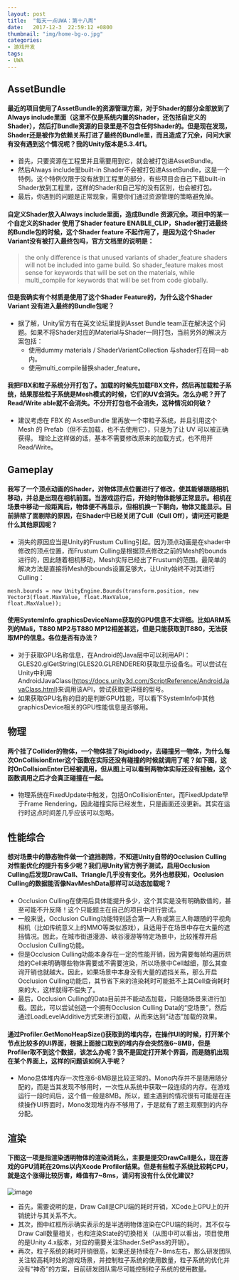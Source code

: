 ```yaml
---
layout: post
title:  "每天一点UWA：第十八周"
date:   2017-12-3  22:59:12 +0800
thumbnail: "img/home-bg-o.jpg"
categories: 
- 游戏开发
tags:
- UWA
---
```


## AssetBundle
#### 最近的项目使用了AssetBundle的资源管理方案，对于Shader的部分全部放到了Always include里面（这里不仅是系统内置的Shader，还包括自定义的Shader），然后打Bundle资源的目录里是不包含任何Shader的。但是现在发现，Shader还是被作为依赖关系打进了最终的Bundle里，而且造成了冗余，问问大家有没有遇到这个情况呢？我的Unity版本是5.3.4f1。
- 首先，只要资源在工程里并且需要用到它，就会被打包进AssetBundle。
- 然后Always include里built-in Shader不会被打包进AssetBundle，这是一个特例。这个特例仅限于没有放到工程里的部分，有些项目会自己下载built-in Shader放到工程里，这样的Shader和自己写的没有区别，也会被打包。
- 最后，你遇到的问题是正常现象，需要你们通过资源管理的策略避免掉。

<!--more-->

#### 自定义Shader放入Always include里面，造成Bundle 资源冗余。项目中的某一个自定义的Shader 使用了Shader feature ENABLE_CLIP，Shader被打进最终的Bundle包的时候，这个Shader feature 不起作用了，是因为这个Shader Variant没有被打入最终包吗，官方文档里的说明是：
> the only difference is that unused variants of shader_feature shaders will not be included into game build. So shader_feature makes most sense for keywords that will be set on the materials, while multi_compile for keywords that will be set from code globally.

#### 但是我确实有个材质是使用了这个Shader Feature的，为什么这个Shader Variant 没有进入最终的Bundle包呢？

- 据了解，Unity官方有在英文论坛里提到Asset Bundle team正在解决这个问题。如果不将Shader对应的Material与Shader一同打包，当前另外的解决方案包括：
    - 使用dummy materials / ShaderVariantCollection 与shader打在同一ab内。
    - 使用multi_compile替换shader_feature。
    
#### 我把FBX和粒子系统分开打包了。加载的时候先加载FBX文件，然后再加载粒子系统，结果那些粒子系统是Mesh模式的时候，它们的UV会消失。怎么办呢？开了Read/Write able就不会消失。不分开打包也不会消失，这种情况如何破？
- 建议考虑在 FBX 的 AssetBundle 里再放一个带粒子系统，并且引用这个 Mesh 的 Prefab（但不去加载，也不去使用它），只是为了让 UV 可以被正确获得。 理论上这样做的话，基本不需要修改原来的加载方式，也不用开Read/Write。

## Gameplay
#### 我写了一个顶点动画的Shader，对物体顶点位置进行了修改，使其能够跟随相机移动，并总是出现在相机前面。当游戏运行后，开始时物体能够正常显示。相机在场景中移动一段距离后，物体便不再显示，但相机换一下朝向，物体又能显示。目前排除了面剔除的原因，在Shader中已经关闭了Cull（Cull Off），请问还可能是什么其他原因呢？
- 消失的原因应当是Unity的Frustum Culling引起。因为顶点动画是在shader中修改的顶点位置，而Frustum Culling是根据顶点修改之前的Mesh的bounds进行的，因此随着相机移动，Mesh实际已经出了Frustum的范围。最简单的解决方法是直接将Mesh的bounds设置足够大，让Unity始终不对其进行Culling：

```
mesh.bounds = new UnityEngine.Bounds(transform.position, new Vector3(float.MaxValue, float.MaxValue,
float.MaxValue));
```

#### 使用SystemInfo.graphicsDeviceName获取的GPU信息不太详细。比如ARM系列的Mali，T880 MP2与T880 MP12相差甚远，但是只能获取到T880，无法获取MP的信息。各位是否有办法？
- 对于获取GPU名称信息，在Android的Java层中可以利用API：GLES20.glGetString(GLES20.GLRENDERER)获取显示设备名。可以尝试在Unity中利用AndroidJavaClass(https://docs.unity3d.com/ScriptReference/AndroidJavaClass.html)来调用该API，尝试获取更详细的型号。
- 如果获取GPU名称的目的是判断GPU性能，可以看下SystemInfo中其他graphicsDevice相关的GPU性能信息是否够用。

## 物理
#### 两个挂了Collider的物体，一个物体挂了Rigidbody，去碰撞另一物体，为什么每次OnCollisionEnter这个函数在实际还没有碰撞的时候就调用了呢？如下图，这时OnCollsionEnter已经被调用，但从图上可以看到两物体实际还没有接触，这个函数调用之后才会真正碰撞在一起。
- 物理系统在FixedUpdate中触发，包括OnCollisionEnter。而FixedUpdate早于Frame Rendering，因此碰撞实际已经发生，只是画面还没更新。其实在运行时这点时间差几乎应该可以忽略。

## 性能综合
#### 想对场景中的静态物件做一个遮挡剔除，不知道Unity自带的Occlusion Culling对性能优化的提升有多少呢？我们用Unity官方例子测试，启用Occlusion Culling后发现DrawCall、Triangle几乎没有变化。另外也想获知，Occlusion Culling的数据能否像NavMeshData那样可以动态加载呢？
- Occlusion Culling在使用后具体能提升多少，这个其实是没有明确数值的，甚至可能不升反降！这个只能题主在自己的项目中进行尝试。
- 一般来说，Occlusion Culling功能特别适合第一人称或第三人称跟随的平视角相机（比如传统意义上的MMO等类似游戏），且适用于在场景中存在大量的遮挡情况。因此，在城市街道漫游、峡谷漫游等特定场景中，比较推荐开启Occlusion Culling功能。
- 但是Occlusion Culling功能本身存在一定的性能开销，因为需要每帧均遍历烘焙的Cell来明确哪些物体需要或不需要渲染，所以场景中Cell越细，那么其查询开销也就越大。因此，如果场景中本身没有大量的遮挡关系，那么开启Occlusion Culling功能后，其节省下来的渲染耗时可能抵不上其Cell查询耗时来的大，这样就得不偿失了。
- 最后，Occlusion Culling的Data目前并不能动态加载，只能随场景来进行加载。因此，可以尝试创造一个拥有Occlusion Culling Data的“空场景”，然后通过LoadLevelAdditive方式来进行加载，从而来达到“动态”加载的效果。

#### 通过Profiler.GetMonoHeapSize()获取到的堆内存，在操作UI的时候，打开某个节点比较多的UI界面，根据上面接口取到的堆内存会突然涨6~8MB，但是Profiler取不到这个数据，该怎么办呢？我不是固定打开某个界面，而是随机出现在某个界面上，这样的问题该如何入手呢？
- Mono总体堆内存一次性涨6-8MB是比较正常的。Mono内存并不是随用随分配的，而是当其发现不够用时，一次性从系统中获取一段连续的内存。在游戏运行一段时间后，这个值一般是8MB。所以，题主遇到的情况很有可能是在连续操作UI界面时，Mono发现堆内存不够用了，于是就有了题主观察到的内存分配。

## 渲染
#### 下图这一项是指渲染透明物体的渲染消耗么，主要是提交DrawCall是么，现在游戏的GPU消耗在20ms以内Xcode Profiler结果。但是有些粒子系统比较耗CPU，就是这个涨得比较厉害，峰值有7~8ms，请问有没有什么优化建议?
![image](http://uwa-ducument-img.oss-cn-beijing.aliyuncs.com/Blog%2FTechSharing_71%2F1.png)
- 首先，需要说明的是，Draw Call是CPU端的耗时开销，XCode上GPU上的开销统计与其关系不大。
- 其次，图中红框所示确实表示的是半透明物体渲染在CPU端的耗时，其不仅与Draw Call数量相关，也和渲染State的切换相关（从图中可以看出，项目使用的是Unity 4.x版本，对应的需要关注Shader.SetPass的开销）。
- 再次，粒子系统的耗时开销很高，如果还是持续在7~8ms左右，那么研发团队关注较高耗时处的游戏场景，并控制粒子系统的使用数量，粒子系统的优化并没有“神奇”的方案，目前研发团队需尽可能控制粒子系统的使用数量。